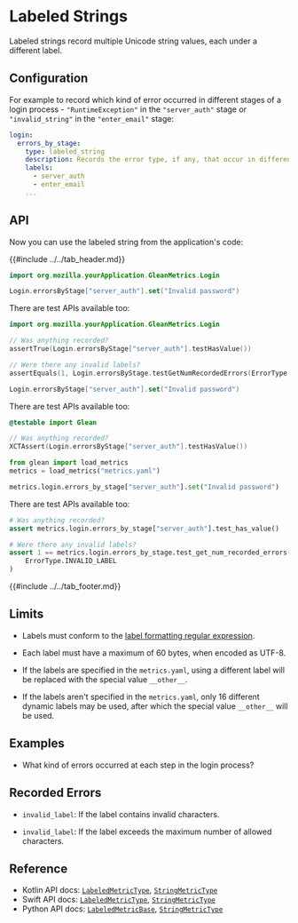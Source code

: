 # Labeled Strings

Labeled strings record multiple Unicode string values, each under a different label.

## Configuration

For example to record which kind of error occurred in different stages of a login process - `"RuntimeException"` in the `"server_auth"` stage or `"invalid_string"` in the `"enter_email"` stage:

```YAML
login:
  errors_by_stage:
    type: labeled_string
    description: Records the error type, if any, that occur in different stages of the login process.
    labels:
      - server_auth
      - enter_email
    ...
```

## API

Now you can use the labeled string from the application's code:

{{#include ../../tab_header.md}}

<div data-lang="Kotlin" class="tab">

```Kotlin
import org.mozilla.yourApplication.GleanMetrics.Login

Login.errorsByStage["server_auth"].set("Invalid password")
```

There are test APIs available too:

```Kotlin
import org.mozilla.yourApplication.GleanMetrics.Login

// Was anything recorded?
assertTrue(Login.errorsByStage["server_auth"].testHasValue())

// Were there any invalid labels?
assertEquals(1, Login.errorsByStage.testGetNumRecordedErrors(ErrorType.InvalidLabel))
```

</div>

<div data-lang="Swift" class="tab">

```Swift
Login.errorsByStage["server_auth"].set("Invalid password")
```

There are test APIs available too:

```Swift
@testable import Glean

// Was anything recorded?
XCTAssert(Login.errorsByStage["server_auth"].testHasValue())
```

</div>

<div data-lang="Python" class="tab">

```Python
from glean import load_metrics
metrics = load_metrics("metrics.yaml")

metrics.login.errors_by_stage["server_auth"].set("Invalid password")
```

There are test APIs available too:

```Python
# Was anything recorded?
assert metrics.login.errors_by_stage["server_auth"].test_has_value()

# Were there any invalid labels?
assert 1 == metrics.login.errors_by_stage.test_get_num_recorded_errors(
    ErrorType.INVALID_LABEL
)
```

</div>

{{#include ../../tab_footer.md}}

## Limits


* Labels must conform to the [label formatting regular expression](index.md#label-format).

* Each label must have a maximum of 60 bytes, when encoded as UTF-8.

* If the labels are specified in the `metrics.yaml`, using a different label will be replaced with the special value `__other__`.

* If the labels aren't specified in the `metrics.yaml`, only 16 different dynamic labels may be used, after which the special value `__other__` will be used.

## Examples

* What kind of errors occurred at each step in the login process?

## Recorded Errors

* `invalid_label`: If the label contains invalid characters.

* `invalid_label`: If the label exceeds the maximum number of allowed characters.

## Reference

* Kotlin API docs: [`LabeledMetricType`](../../../javadoc/glean/mozilla.telemetry.glean.private/-labeled-metric-type/index.html), [`StringMetricType`](../../../javadoc/glean/mozilla.telemetry.glean.private/-string-metric-type/index.html)
* Swift API docs: [`LabeledMetricType`](../../../swift/Classes/LabeledMetricType.html), [`StringMetricType`](../../../swift/Classes/StringMetricType.html)
* Python API docs: [`LabeledMetricBase`](../../../python/glean/metrics/labeled.html), [`StringMetricType`](../../../python/glean/metrics/string.html)
